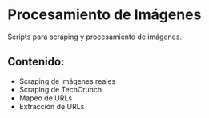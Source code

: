 # Procesamiento de Imágenes

Scripts para scraping y procesamiento de imágenes.

## Contenido:
- Scraping de imágenes reales
- Scraping de TechCrunch
- Mapeo de URLs
- Extracción de URLs
